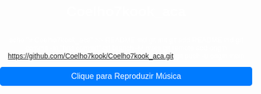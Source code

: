 # Coelho7kook_aca
echo "# Coelho7kook_aca" >> README.md
git init
git add README.md
git commit -m "first commit"
git branch -M main
git remote add origin https://github.com/Coelho7kook/Coelho7kook_aca.git
git push -u origin main

<!DOCTYPE html>
<html lang="pt">
<head>
    <meta charset="UTF-8">
    <meta name="viewport" content="width=device-width, initial-scale=1.0">
    <title>Texto com Tradução de Idiomas e Música</title>
    <style>
        body {
            margin: 0;
            padding: 0;
            background: url('https://truth.bahamut.com.tw/artwork/202210/c4b979ce2108d38e2e4a015fe8763082.GIF?w=1000') no-repeat center center fixed;
            background-size: cover;
            color: white;
            font-family: Arial, Helvetica, sans-serif;
            text-align: center;
            display: flex;
            flex-direction: column;
            justify-content: center;
            height: 100vh;
            overflow: hidden;
        }

        .text-content {
            max-width: 600px;
            margin: 0 auto;
            padding: 20px;
            background-color: rgba(0, 0, 0, 0.6);
            border-radius: 10px;
            display: none; /* Oculta o texto inicialmente */
        }

        audio {
            display: none;
        }

        .button-play {
            background-color: #ffb3d9; /* Rosa Claro Fofo */
            color: white;
            font-size: 20px;
            padding: 15px 30px;
            border: none;
            border-radius: 5px;
            cursor: pointer;
            margin-top: 20px;
        }

        .button-play:hover {
            background-color: #ff69b4; /* Rosa mais intenso */
        }

        .button-language {
            margin: 5px;
            padding: 10px 15px;
            cursor: pointer;
            border-radius: 5px;
            color: white;
            background-color: #6a1b9a; /* Cores distintas para cada idioma */
            font-size: 14px;
            text-transform: uppercase;
        }

        .button-language:hover {
            background-color: #4a148c;
        }
    </style>
</head>
<body>
    <audio id="audio-player" autoplay loop>
        <!-- Áudio será carregado aleatoriamente -->
    </audio>

    <div class="text-content" id="text-content-pt">
        <p>Para Minha Amiga,  
        Mesmo quando o mundo parece pesado, quero que saibas que não estás sozinha. O caminho pode ser difícil, e as sombras podem parecer mais profundas, mas a tua força é maior do que imaginas.</p>

        <p>Assim como Miquella enfrenta suas batalhas, tu também és forte o suficiente para atravessar qualquer tempestade. Os momentos de dor são passageiros, e mesmo nos dias mais sombrios, há luz esperando para brilhar novamente.</p>

        <p>Não deixe que a tristeza te domine, pois cada lágrima é um passo para o reencontro com tua paz interior. A vida, com suas incertezas, nos desafia, mas cada desafio nos ensina a valorizar ainda mais as pequenas coisas que trazem alegria.</p>

        <p>Acredite em ti mesma, mesmo quando as palavras parecem falhar e o silêncio tenta preencher o vazio. Estamos todos conectados por sentimentos genuínos, e tua existência é um presente único.</p>

        <p>Por isso, não temas seguir em frente, pois há sempre uma mão estendida, uma palavra de carinho, e um coração que sente profundamente a tua dor. Você é forte. Você é amada.</p>
    </div>

    <div class="text-content" id="text-content-en">
        <p>To My Friend,  
        Even when the world seems heavy, I want you to know you're not alone. The path might be difficult, and the shadows may seem deeper, but your strength is greater than you realize.</p>

        <p>Just like Miquella faces her battles, you are strong enough to overcome any storm. The moments of pain are fleeting, and even in the darkest days, there is light waiting to shine again.</p>

        <p>Don't let sadness consume you, for every tear is a step towards reconnecting with your inner peace. Life, with its uncertainties, challenges us, but each challenge teaches us to cherish the little things that bring joy.</p>

        <p>Believe in yourself, even when words seem to fail and silence tries to fill the void. We are all connected by genuine feelings, and your existence is a unique gift.</p>

        <p>So, don't fear moving forward, as there is always a helping hand, a kind word, and a heart that deeply feels your pain. You are strong. You are loved.</p>
    </div>

    <div class="text-content" id="text-content-ja">
        <p>私の友へ、世界が重く感じられるときでも、あなたがひとりではないことを知ってほしい。道は難しいかもしれませんし、影がより深く感じられるかもしれませんが、あなたの強さは想像以上です。</p>

        <p>ミケラが直面する戦いのように、あなたもあらゆる嵐を乗り越える力があります。痛みの瞬間は一時的であり、最も暗い日々でも再び輝き始める光が待っています。</p>

        <p>悲しみがあなたを支配させてはならない、それぞれの涙はあなたの内なる平和に再接続するための一歩です。人生は不確実であり、それに挑戦しますが、各挑戦はさらに多くの楽しさをもたらす小さなことに価値を見出させます。</p>

        <p>自分自身を信じてください、言葉が失敗するようなときでも、沈黙が空白を埋めようとするときでも。私たちは真の感情でつながっていますし、あなたの存在は唯一の贈り物です。</p>

        <p>だから、前進することを恐れないでください、いつでも助けの手があり、親切な言葉があり、あなたの痛みに深く寄り添う心があります。あなたは強い。あなたは愛されています。</p>
    </div>

    <div class="text-content" id="text-content-ru">
        <p>Для моего друга, Даже когда мир кажется тяжелым, я хочу, чтобы ты знал, что ты не один. Пути могут быть трудными, и тени могут казаться глубже, но твоя сила гораздо больше, чем ты думаешь.</p>

        <p>Как Микелла сталкивается с её сражениями, ты также силен, чтобы преодолеть любую бурю. Моменты боли мимолетны, и даже в самых темных днях есть свет, который снова засияет.</p>

        <p>Не позволяй грусти поглотить тебя, потому что каждая слеза — это шаг к возвращению к своему внутреннему покою. Жизнь с её неопределенностями ставит перед нами вызовы, но каждый вызов учит нас ценить маленькие вещи, которые приносят радость.</p>

        <p>Верь в себя, даже когда слова кажутся недостаточными, и тишина пытается заполнить пустоту. Мы все связаны искренними чувствами, и твоё существование — это уникальный дар.</p>

        <p>Поэтому не бойся идти вперёд, потому что всегда есть протянутая рука, доброе слово и сердце, которое глубоко ощущает твою боль. Ты силён. Ты любим.</p>
    </div>

    <button class="button-play" onclick="toggleText('pt')">Português</button>
    <button class="button-play" onclick="toggleText('en')">Inglês</button>
    <button class="button-play" onclick="toggleText('ja')">Japonês</button>
    <button class="button-play" onclick="toggleText('ru')">Russo</button>

    <script>
        const audioLinks = [
            "https://www.youtube.com/watch?v=s7RRgF5Ve_E",  // Exemplo de link de áudio
            "https://www.youtube.com/watch?v=InkKkTcw9_A",
            "https://www.youtube.com/watch?v=v9l52KilyLU",
            "https://www.youtube.com/watch?v=8FuRsZ7U4BU",
            "https://www.youtube.com/watch?v=AvaLLgG8yaE"
        ];

        function playRandomAudio() {
            const audioPlayer = document.getElementById('audio-player');
            const randomAudio = audioLinks[Math.floor(Math.random() * audioLinks.length)];
            audioPlayer.src = randomAudio;
            audioPlayer.play(); // Toca o áudio aleatoriamente
        }

        function toggleText(lang) {
            // Esconde todos os textos
            const allTexts = document.querySelectorAll('.text-content');
            allTexts.forEach(text => text.style.display = 'none');
            
            // Exibe o texto correspondente ao idioma
            const textContent = document.getElementById('text-content-' + lang);
            textContent.style.display = 'block';

            // Toca um áudio aleatório ao clicar
            playRandomAudio();
        }
    </script>
</body>
</html>

<!DOCTYPE html>
<html lang="pt">
<head>
  <meta charset="UTF-8">
  <meta name="viewport" content="width=device-width, initial-scale=1.0">
  <title>Reprodutor de Música Aleatório</title>
  <style>
    body {
      font-family: Arial, sans-serif;
      display: flex;
      justify-content: center;
      align-items: center;
      height: 100vh;
      margin: 0;
      background-color: #f4f4f4;
    }
    .button-container {
      display: flex;
      flex-direction: column;
      gap: 10px;
    }
    .button {
      padding: 10px 20px;
      background-color: #007bff;
      color: white;
      border: none;
      cursor: pointer;
      font-size: 16px;
      border-radius: 5px;
    }
    .button:hover {
      background-color: #0056b3;
    }
    #audio {
      display: none;
    }
  </style>
</head>
<body>

  <div class="button-container">
    <button class="button" onclick="playRandomMusic()">Clique para Reproduzir Música</button>
  </div>

  <!-- Áudio invisível -->
  <audio id="audio" autoplay>
    <source id="audioSource" src="" type="audio/mpeg">
  </audio>

  <script>
    // URLs das músicas (vídeos do YouTube convertidos em áudio)
    const musicUrls = [
      "https://www.youtube.com/watch?v=s7RRgF5Ve_E", // Exemplo 1
      "https://www.youtube.com/watch?v=InkKkTcw9_A", // Exemplo 2
      "https://www.youtube.com/watch?v=v9l52KilyLU", // Exemplo 3
      "https://www.youtube.com/watch?v=8FuRsZ7U4BU", // Exemplo 4
      "https://www.youtube.com/watch?v=AvaLLgG8yaE"  // Exemplo 5
    ];

    // Função para tocar uma música aleatória
    function playRandomMusic() {
      // Gerar um índice aleatório para escolher uma música
      const randomIndex = Math.floor(Math.random() * musicUrls.length);
      
      // URL do vídeo aleatório
      const randomMusicUrl = musicUrls[randomIndex];
      
      // Atualiza a fonte de áudio com o link escolhido
      const audio = document.getElementById('audio');
      const audioSource = document.getElementById('audioSource');
      
      // Alterar para um link de áudio (convertido de YouTube, com a estrutura adequada)
      const audioFileUrl = randomMusicUrl.replace("watch?v=", "v/").concat("/audio.mp3");
      
      audioSource.src = audioFileUrl;
      audio.load(); // Carrega o novo áudio
      audio.play(); // Reproduz o áudio
    }

    // Reproduz o áudio automaticamente quando a página carregar
    window.onload = function() {
      playRandomMusic();  // Reproduz a música aleatória automaticamente ao carregar
    };
  </script>

</body>
</html>
